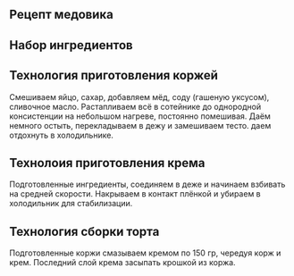 ## Рецепт медовика 

## Набор ингредиентов 
 
## Технология приготовления коржей
Смешиваем яйцо, сахар, добавляем мёд, соду (гашеную уксусом), сливочное масло. 
Растапливаем всё в сотейнике до однородной консистенции на небольшом нагреве, постоянно помешивая. 
Даём немного остыть, перекладываем в дежу и замешиваем тесто. даем отдохнуть в холодильнике.

## Технолоия приготовления крема
Подготовленные ингредиенты, соединяем в деже и начинаем взбивать на средней скорости. Накрываем в контакт плёнкой и убираем в холодильник для стабилизации.
## Технология сборки торта
Подготовленные коржи смазываем кремом по 150 гр, чередуя корж и крем. Последний слой крема засыпать крошкой из коржа.